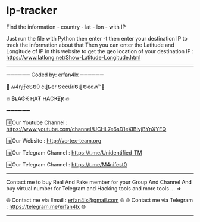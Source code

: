 # Ip-tracker
Find the information - country - lat - lon - with IP

Just run the file with Python then enter -t then enter your destination IP to track the information about that
Then you can enter the Latitude and Longitude of IP in this website to get the geo location of your destination IP : 
https://www.latlong.net/Show-Latitude-Longitude.html
***

➖➖➖➖➖➖
Coded by: erfan4lx
➖➖➖➖➖➖

👊 ʍ4ղíƒҽՏԵ0 ϲվҍҽɾ ՏҽϲմɾíԵվ Եҽɑʍ™💪

🔥 ฿Ⱡ₳₵₭ Ⱨ₳₮ Ⱨ₳₵₭ɆⱤ 🔥

➖➖➖➖➖➖

🆔Our Youtube Channel : https://www.youtube.com/channel/UCHL7e6sD1eXIBIvjBYnXYEQ

🆔Our Website : http://vortex-team.org

🆔Our Telegram Channel : https://t.me/Unidentified_TM

🆔Our Telegram Channel : https://t.me/M4nifest0

***
Contact me to buy Real And Fake member for your Group And Channel
And buy virtual number for Telegram and Hacking tools and more tools ...   =>

🌐 Contact me via Email : erfan4lx@gmail.com 🌐
🌐 Contact me via Telegram : https://telegram.me/erfan4lx 🌐
***
